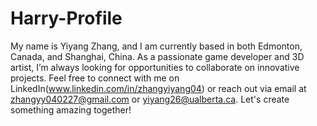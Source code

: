 # Harry-Profile
My name is Yiyang Zhang, and I am currently based in both Edmonton, Canada, and Shanghai, China. As a passionate game developer and 3D artist, I’m always looking for opportunities to collaborate on innovative projects. Feel free to connect with me on LinkedIn(www.linkedin.com/in/zhangyiyang04) or reach out via email at zhangyy040227@gmail.com or yiyang26@ualberta.ca. Let's create something amazing together!
